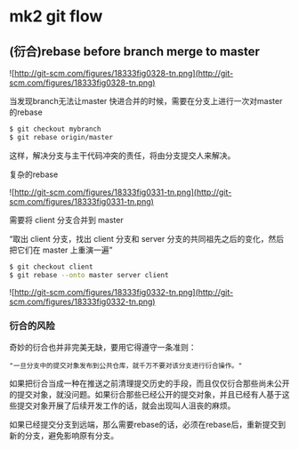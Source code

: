 # mk2 git flow

## (衍合)rebase before branch merge to master

![http://git-scm.com/figures/18333fig0328-tn.png](http://git-scm.com/figures/18333fig0328-tn.png)

当发现branch无法让master 快进合并的时候，需要在分支上进行一次对master的rebase

```bash
$ git checkout mybranch
$ git rebase origin/master
```

这样，解决分支与主干代码冲突的责任，将由分支提交人来解决。

复杂的rebase

![http://git-scm.com/figures/18333fig0331-tn.png](http://git-scm.com/figures/18333fig0331-tn.png)

需要将 client 分支合并到 master

“取出 client 分支，找出 client 分支和 server 分支的共同祖先之后的变化，然后把它们在 master 上重演一遍”

```bash
$ git checkout client
$ git rebase --onto master server client
```

![http://git-scm.com/figures/18333fig0332-tn.png](http://git-scm.com/figures/18333fig0332-tn.png)

### 衍合的风险

奇妙的衍合也并非完美无缺，要用它得遵守一条准则：

`"一旦分支中的提交对象发布到公共仓库，就千万不要对该分支进行衍合操作。"`

如果把衍合当成一种在推送之前清理提交历史的手段，而且仅仅衍合那些尚未公开的提交对象，就没问题。如果衍合那些已经公开的提交对象，并且已经有人基于这些提交对象开展了后续开发工作的话，就会出现叫人沮丧的麻烦。

如果已经提交分支到远端，那么需要rebase的话，必须在rebase后，重新提交到新的分支，避免影响原有分支。

